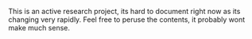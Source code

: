 This is an active research project, its hard to document right now as its changing very rapidly. Feel free to peruse the contents, it probably wont make much sense.
